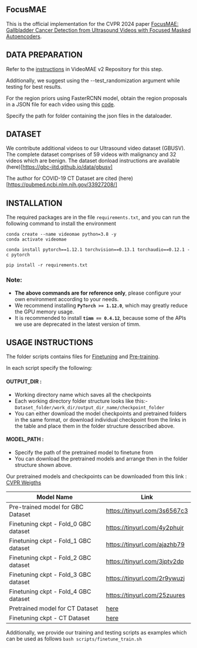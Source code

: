 ## FocusMAE

This is the official implementation for the CVPR 2024 paper [FocusMAE: Gallbladder Cancer Detection from Ultrasound Videos with Focused Masked Autoencoders](https://arxiv.org/abs/2403.08848).


## DATA PREPARATION

Refer to the [instructions](https://github.com/OpenGVLab/VideoMAEv2/blob/master/docs/DATASET.md) in VideoMAE v2 Repository for this step.

Additionally, we suggest using the --test_randomization argument while testing for best results.

For the region priors using FasterRCNN model, obtain the region proposals in a JSON file for each video using this [code](https://drive.google.com/file/d/1E_LoLKjZ1Co-HrAcPbDasHpDXrJ3Caw2/view).

Specify the path for folder containing the json files in the dataloader. 


## DATASET

We contribute additional videos to our Ultrasound video dataset (GBUSV). The complete dataset comprises of 59 videos with malignancy and 32 videos which are benign. The dataset donload instructions are available (here)[https://gbc-iitd.github.io/data/gbusv]

The author for COVID-19 CT Dataset are cited (here)[https://pubmed.ncbi.nlm.nih.gov/33927208/]

## INSTALLATION 

The required packages are in the file `requirements.txt`, and you can run the following command to install the environment

```
conda create --name videomae python=3.8 -y
conda activate videomae

conda install pytorch==1.12.1 torchvision==0.13.1 torchaudio==0.12.1 -c pytorch

pip install -r requirements.txt
```

### Note:
- **The above commands are for reference only**, please configure your own environment according to your needs.
- We recommend installing **`PyTorch >= 1.12.0`**, which may greatly reduce the GPU memory usage.
- It is recommended to install **`timm == 0.4.12`**, because some of the APIs we use are deprecated in the latest version of timm.


## USAGE INSTRUCTIONS

The folder scripts contains files for [Finetuning](scripts/finetune_train.sh) and [Pre-training](scripts/pretrain_train.sh).

In each script specify the following:
#### OUTPUT_DIR : 
- Working directory name which saves all the checkpoints
- Each working directory folder structure looks like this:- 
```Dataset_folder/work_dir/output_dir_name/checkpoint_folder```
- You can either download the model checkpoints and pretrained folders in the same format, or download individual checkpoint from the links in the table and place them in the folder structure desscribed above.


#### MODEL_PATH : 
- Specify the path of the pretrained model to finetune from 
- You can download the pretrained models and arrange then in the folder structure shown above.

Our pretrained models and checkpoints can be downloaded from this link : [CVPR Weigths](https://drive.google.com/drive/folders/16E1EDl323GFAbmQ02fqVQwVkkz-4GBZY?usp=sharing)

| Model Name                       | Link                         |
|----------------------------------|------------------------------|
| Pre-trained model for GBC Dataset  | https://tinyurl.com/3s6567c3 | 
| Finetuning ckpt - Fold_0 GBC dataset | https://tinyurl.com/4y2phujr |
| Finetuning ckpt - Fold_1 GBC dataset | https://tinyurl.com/ajazhb79 |
| Finetuning ckpt - Fold_2 GBC dataset | https://tinyurl.com/3jptv2dp |
| Finetuning ckpt - Fold_3 GBC dataset | https://tinyurl.com/2r9ywuzj |
| Finetuning ckpt - Fold_4 GBC dataset | https://tinyurl.com/25zuures |
| Pretrained model for CT Dataset | [here](https://drive.google.com/file/d/1G2BzBzOARGyeam2B-zVuUN0KphhkMeAe/view?usp=sharing) |
| Finetuning ckpt - CT Dataset | [here](https://drive.google.com/file/d/14eP3hx9M3E5HM0GZvp2QbUgu86DMPNU3/view?usp=sharing) |


Additionally, we provide our training and testing scripts as examples which can be used as follows 
```bash scripts/finetune_train.sh``` 
